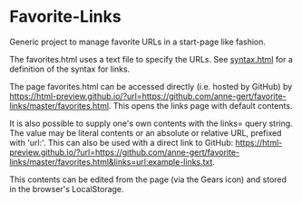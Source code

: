 ﻿Favorite-Links
==============

Generic project to manage favorite URLs in a start-page like fashion.

The favorites.html uses a text file to specify the URLs.
See [syntax.html](syntax.html) for a definition of the syntax for links.

The page favorites.html can be accessed directly (i.e. hosted by GitHub) by
<https://html-preview.github.io/?url=https://github.com/anne-gert/favorite-links/master/favorites.html>.
This opens the links page with default contents.

It is also possible to supply one's own contents with the links= query string.
The value may be literal contents or an absolute or relative URL, prefixed
with 'url:'. This can also be used with a direct link to GitHub:
<https://html-preview.github.io/?url=https://github.com/anne-gert/favorite-links/master/favorites.html&links=url:example-links.txt>.

This contents can be edited from the page (via the Gears icon) and stored in
the browser's LocalStorage.

